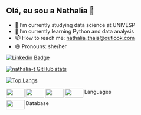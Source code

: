 ## Olá, eu sou a Nathalia 👋


- 🔭 I’m currently studying data science at UNIVESP
- 🌱 I’m currently learning Python and data analysis
- 📫 How to reach me: nathalia_thais@outlook.com
- 😄 Pronouns: she/her

[![Linkedin Badge](https://img.shields.io/badge/-LinkedIn-blue?style=flat-square&logo=Linkedin&logoColor=white&link=https://www.linkedin.com/in/nathalia-t-404798102/)](https://www.linkedin.com/in/nathalia-t-404798102/)


[![nathalia-t GitHub stats](https://github-readme-stats.vercel.app/api?username=nathalia-t)](https://github.com/nathalia-t/github-readme-stats)

[![Top Langs](https://github-readme-stats.vercel.app/api/top-langs/?username=nathalia-t&langs_count=8)](https://github.com/nathalia-t/github-readme-stats)



Languages
<img align="left" width="50" height="25" src="https://img.shields.io/badge/HTML5-E34F26?style=for-the-badge&logo=html5&logoColor=white">
<img align="left" width="50" height="25" src="https://img.shields.io/badge/PHP-777BB4?style=for-the-badge&logo=php&logoColor=white">
<img align="left" width="50" height="25" src="https://img.shields.io/badge/JavaScript-323330?style=for-the-badge&logo=javascript&logoColor=F7DF1E">
<img align="left" width="50" height="25" src="https://img.shields.io/badge/python-3670A0?style=for-the-badge&logo=python&logoColor=ffdd54">

Database
<img align="left" width="50" height="25" src="https://img.shields.io/badge/MySQL-00000F?style=for-the-badge&logo=mysql&logoColor=white">


